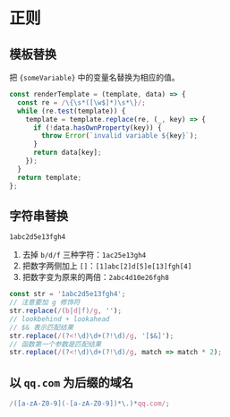 # 正则

## 模板替换

把 `{someVariable}` 中的变量名替换为相应的值。

```js
const renderTemplate = (template, data) => {
  const re = /\{\s*([\w$]*)\s*\}/;
  while (re.test(template)) {
    template = template.replace(re, (_, key) => {
      if (!data.hasOwnProperty(key)) {
        throw Error(`invalid variable ${key}`);
      }
      return data[key];
    });
  }
  return template;
};
```

## 字符串替换

`1abc2d5e13fgh4`

1. 去掉 `b/d/f` 三种字符：`1ac25e13gh4`
2. 把数字两侧加上 `[]`：`[1]abc[2]d[5]e[13]fgh[4]`
3. 把数字变为原来的两倍：`2abc4d10e26fgh8`

```js
const str = '1abc2d5e13fgh4';
// 注意要加 g 修饰符
str.replace(/(b|d|f)/g, '');
// lookbehind + lookahead
// $& 表示匹配结果
str.replace(/(?<!\d)\d+(?!\d)/g, '[$&]');
// 函数第一个参数是匹配结果
str.replace(/(?<!\d)\d+(?!\d)/g, match => match * 2);
```

## 以 `qq.com` 为后缀的域名

```js
/([a-zA-Z0-9](-[a-zA-Z0-9])*\.)*qq.com/;
```
